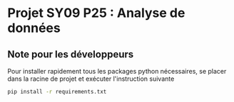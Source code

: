 # Projet SY09 P25 : Analyse de données

## Note pour les développeurs

Pour installer rapidement tous les packages python nécessaires, se placer dans la racine de projet et exécuter l'instruction suivante
```bash
pip install -r requirements.txt
```